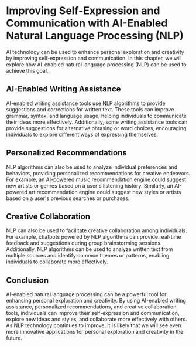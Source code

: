 Improving Self-Expression and Communication with AI-Enabled Natural Language Processing (NLP)
========================================================================================================================================================================

AI technology can be used to enhance personal exploration and creativity by improving self-expression and communication. In this chapter, we will explore how AI-enabled natural language processing (NLP) can be used to achieve this goal.

AI-Enabled Writing Assistance
-----------------------------

AI-enabled writing assistance tools use NLP algorithms to provide suggestions and corrections for written text. These tools can improve grammar, syntax, and language usage, helping individuals to communicate their ideas more effectively. Additionally, some writing assistance tools can provide suggestions for alternative phrasing or word choices, encouraging individuals to explore different ways of expressing themselves.

Personalized Recommendations
----------------------------

NLP algorithms can also be used to analyze individual preferences and behaviors, providing personalized recommendations for creative endeavors. For example, an AI-powered music recommendation engine could suggest new artists or genres based on a user's listening history. Similarly, an AI-powered art recommendation engine could suggest new styles or artists based on a user's previous searches or purchases.

Creative Collaboration
----------------------

NLP can also be used to facilitate creative collaboration among individuals. For example, chatbots powered by NLP algorithms can provide real-time feedback and suggestions during group brainstorming sessions. Additionally, NLP algorithms can be used to analyze written text from multiple sources and identify common themes or patterns, enabling individuals to collaborate more effectively.

Conclusion
----------

AI-enabled natural language processing can be a powerful tool for enhancing personal exploration and creativity. By using AI-enabled writing assistance, personalized recommendations, and creative collaboration tools, individuals can improve their self-expression and communication, explore new ideas and styles, and collaborate more effectively with others. As NLP technology continues to improve, it is likely that we will see even more innovative applications for personal exploration and creativity in the future.
